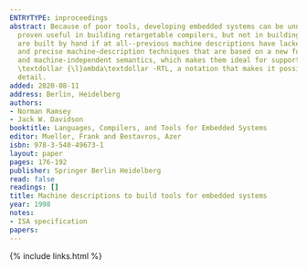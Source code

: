 ```yaml
---
ENTRYTYPE: inproceedings
abstract: Because of poor tools, developing embedded systems can be unnecessarily hard. Machine descriptions based on register-transfer lists (RTLs) have
  proven useful in building retargetable compilers, but not in building other retargetable tools. Simulators, assemblers, linkers, debuggers, and profilers
  are built by hand if at all--previous machine descriptions have lacked the detail and precision needed to generate them. This paper presents detailed
  and precise machine-description techniques that are based on a new formalization of RTLs. Unlike previous notations, these RTLs have a detailed, unambiguous,
  and machine-independent semantics, which makes them ideal for supporting automatic generation of retargetable tools. The paper also gives examples of
  \textdollar {\l}ambda\textdollar -RTL, a notation that makes it possible for human beings to read and write RTLs without becoming overwhelmed by machine-dependent
  detail.
added: 2020-08-11
address: Berlin, Heidelberg
authors:
- Norman Ramsey
- Jack W. Davidson
booktitle: Languages, Compilers, and Tools for Embedded Systems
editor: Mueller, Frank and Bestavros, Azer
isbn: 978-3-540-49673-1
layout: paper
pages: 176-192
publisher: Springer Berlin Heidelberg
read: false
readings: []
title: Machine descriptions to build tools for embedded systems
year: 1998
notes:
- ISA specification
papers:
---
```

{% include links.html %}
